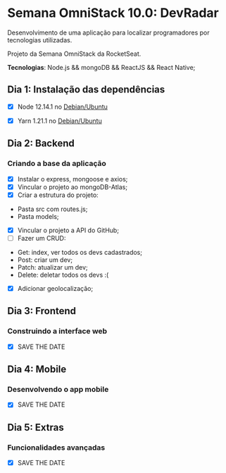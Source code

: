 # Semana OmniStack 10.0: DevRadar 
Desenvolvimento de uma aplicação para localizar programadores por tecnologias utilizadas.

Projeto da Semana OmniStack da RocketSeat. 

**Tecnologias**: Node.js && mongoDB && ReactJS && React Native;

## Dia 1: Instalação das dependências

- [x] Node 12.14.1 no [Debian/Ubuntu](https://github.com/nodesource/distributions#installation-instructions)

- [x] Yarn 1.21.1 no [Debian/Ubuntu](https://yarnpkg.com/lang/en/docs/install/#debian-stable)
 
## Dia 2: Backend 
### Criando a base da aplicação

- [x] Instalar o express, mongoose e axios;
- [x] Vincular o projeto ao mongoDB-Atlas;
- [x] Criar a estrutura do projeto:
- Pasta src com routes.js;
- Pasta models; 
- [x] Vincular o projeto a API do GitHub;
- [ ] Fazer um CRUD:
- Get: index, ver todos os devs cadastrados;
- Post: criar um dev;
- Patch: atualizar um dev;
- Delete: deletar todos os devs :(
- [x] Adicionar geolocalização; 

## Dia 3: Frontend
### Construindo a interface web
- [x] SAVE THE DATE

## Dia 4: Mobile
### Desenvolvendo o app mobile
- [x] SAVE THE DATE

## Dia 5: Extras
### Funcionalidades avançadas
- [x] SAVE THE DATE

